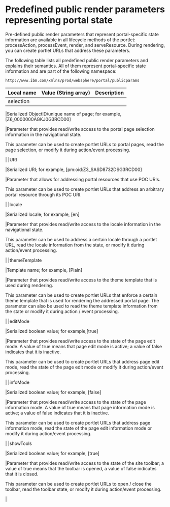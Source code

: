 # Predefined public render parameters representing portal state

Pre-defined public render parameters that represent portal-specific state information are available in all lifecycle methods of the portlet: processAction, processEvent, render, and serveResource. During rendering, you can create portlet URLs that address these parameters.

The following table lists all predefined public render parameters and explains their semantics. All of them represent portal-specific state information and are part of the following namespace:

```
http://www.ibm.com/xmlns/prod/websphere/portal/publicparams
```

|Local name|Value \(String array\)|Description|
|----------|----------------------|-----------|
|selection

|Serialized ObjectID/unique name of page; for example, \[Z6\_0000000AGKJ0G3RCD00\]

|Parameter that provides read/write access to the portal page selection information in the navigational state.

This parameter can be used to create portlet URLs to portal pages, read the page selection, or modify it during action/event processing.

|
|URI

|Serialized URI; for example, \[pm:oid:Z3\_SASD8732DSG3RCD00\]

|Parameter that allows for addressing portal resources that use POC URIs.

This parameter can be used to create portlet URLs that address an arbitrary portal resource through its POC URI.

|
|locale

|Serialized locale; for example, \[en\]

|Parameter that provides read/write access to the locale information in the navigational state.

This parameter can be used to address a certain locale through a portlet URL, read the locale information from the state, or modify it during action/event processing.

|
|themeTemplate

|Template name; for example, \[Plain\]

|Parameter that provides read/write access to the theme template that is used during rendering.

This parameter can be used to create portlet URLs that enforce a certain theme template that is used for rendering the addressed portal page. The parameter can also be used to read the theme template information from the state or modify it during action / event processing.

|
|editMode

|Serialized boolean value; for example,\[true\]

|Parameter that provides read/write access to the state of the page edit mode. A value of true means that page edit mode is active; a value of false indicates that it is inactive.

This parameter can be used to create portlet URLs that address page edit mode, read the state of the page edit mode or modify it during action/event processing.

|
|infoMode

|Serialized boolean value; for example, \[false\]

|Parameter that provides read/write access to the state of the page information mode. A value of true means that page information mode is active; a value of false indicates that it is inactive.

This parameter can be used to create portlet URLs that address page information mode, read the state of the page edit information mode or modify it during action/event processing.

|
|showTools

|Serialized boolean value; for example, \[true\]

|Parameter that provides read/write access to the state of the site toolbar; a value of true means that the toolbar is opened, a value of false indicates that it is closed.

This parameter can be used to create portlet URLs to open / close the toolbar, read the toolbar state, or modify it during action/event processing.

|


